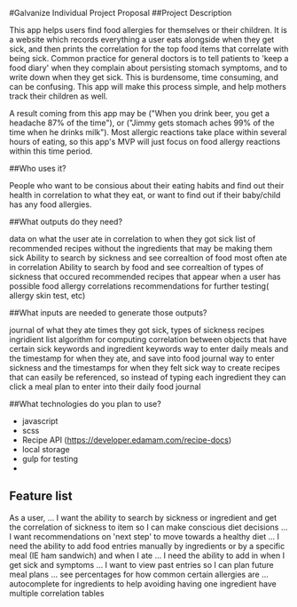 #Galvanize Individual Project Proposal
##Project Description

This app helps users find food allergies for themselves or their children. It is a website which records everything a user eats alongside when they get sick, and then prints the correlation for the top food items that correlate with being sick. Common practice for general doctors is to tell patients to 'keep a food diary' when they complain about persisting stomach symptoms, and to write down when they get sick. This is burdensome, time consuming, and can be confusing. This app will make this process simple, and help mothers track their children as well.

A result coming from this app may be ("When you drink beer, you get a headache 87% of the time"), or ("Jimmy gets stomach aches 99% of the time when he drinks milk"). Most allergic reactions take place within several hours of eating, so this app's MVP will just focus on food allergy reactions within this time period.

##Who uses it?

People who want to be consious about their eating habits and find out their health in correlation to what they eat, or want to find out if their baby/child has any food allergies.

##What outputs do they need?

data on what the user ate in correlation to when they got sick
list of recommended recipes without the ingredients that may be making them sick
Ability to search by sickness and see correaltion of food most often ate in correlation
Ability to search by food and see correaltion of types of sickness that occured
recommended recipes that appear when a user has possible food allergy correlations
recommendations for further testing( allergy skin test, etc)

##What inputs are needed to generate those outputs?

journal of what they ate
times they got sick, types of sickness
recipes
ingridient list
algorithm for computing correlation between objects that have certain sick keywords and ingredient keywords
way to enter daily meals and the timestamp for when they ate, and save into food journal
way to enter sickness and the timestamps for when they felt sick
way to create recipes that can easily be referenced, so instead of typing each ingredient they can click a meal plan to enter into their daily food journal

##What technologies do you plan to use?

- javascript
- scss
- Recipe API (https://developer.edamam.com/recipe-docs)
- local storage
- gulp for testing
- 

## Feature list
As a user, ... I want the ability to search by sickness or ingredient and get the correlation of sickness to item so I can make conscious diet decisions ... I want recommendations on 'next step' to move towards a healthy diet ... I need the ability to add food entries manually by ingredients or by a specific meal (IE ham sandwich) and when I ate ... I need the ability to add in when I get sick and symptoms ... I want to view past entries so I can plan future meal plans ... see percentages for how common certain allergies are ... autocomplete for ingredients to help avoiding having one ingredient have multiple correlation tables
